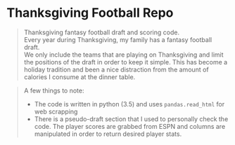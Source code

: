# Thanksgiving Football Repo

> Thanksgiving fantasy football draft and scoring code.  
> Every year during Thanksgiving, my family has a fantasy football draft.  
> We only include the teams that are playing on Thanksgiving and limit the positions of the draft in order to keep it simple. This has become a holiday tradition and been 
> a nice distraction from the amount of calories I consume at the dinner table.  

> A few things to note:
> - The code is written in python (3.5) and uses `pandas.read_html` for web scrapping
> - There is a pseudo-draft section that I used to personally check the code. The player scores are grabbed from ESPN and columns are manipulated in order to return desired player stats.  

